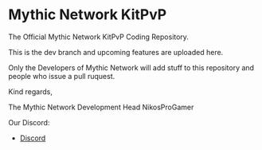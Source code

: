 
# Mythic Network KitPvP

The Official Mythic Network KitPvP Coding Repository.

This is the dev branch and upcoming features are uploaded here.

Only the Developers of Mythic Network will add stuff to this repository and people who issue a pull ruquest.

Kind regards,

The Mythic Network Development Head
NikosProGamer

Our Discord:

- [Discord](https://discord.gg/7mu9bgG)
